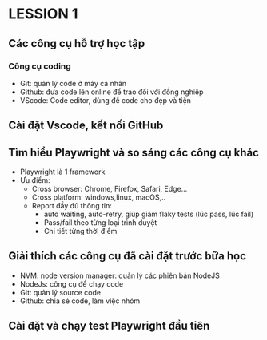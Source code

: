 # LESSION 1
## Các công cụ hỗ trợ học tập
### Công cụ coding
- Git: quản lý code ở máy cá nhân
- Github: đưa code lên online để trao đổi với đồng nghiệp
- VScode: Code editor, dùng để code cho đẹp và tiện
## Cài đặt Vscode, kết nối GitHub
## Tìm hiểu Playwright và so sáng các công cụ khác
- Playwright là 1 framework
- Ưu điểm: 
    - Cross browser: Chrome, Firefox, Safari, Edge...
    - Cross platform: windows,linux, macOS,..
    - Report đầy đủ thông tin:
        - auto waiting, auto-retry, giúp giảm flaky tests (lúc pass, lúc fail)
        - Pass/fail theo từng loại trình duyệt
        - Chi tiết từng thời điểm
## Giải thích các công cụ đã cài đặt trước bữa học
- NVM: node version manager: quản lý các phiên bản NodeJS
- NodeJs: công cụ để chạy code
- Git: quản lý source code
- Github: chia sẻ code, làm việc nhóm
## Cài đặt và chạy test Playwright đầu tiên